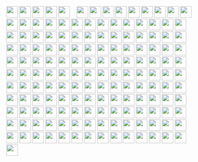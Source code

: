 
<img src="https://emojis.slackmojis.com/emojis/images/1531849430/4246/blob-sunglasses.gif?1531849430" width="30"/> 
<img src="https://media.giphy.com/media/WUlplcMpOCEmTGBtBW/giphy.gif" width="30"> 
<img src="https://emojis.slackmojis.com/emojis/images/1614980223/17617/mariodance_pbj.gif" width="30">
<img src='https://emojis.slackmojis.com/emojis/images/1450372448/149/sonic.gif' width='30'>
<img src='https://emojis.slackmojis.com/emojis/images/1618820290/31748/alarm_clock.gif' height='30'>
<img src='https://emojis.slackmojis.com/emojis/images/1450319445/44/coin.gif' width='10'>
<img src='https://emojis.slackmojis.com/emojis/images/1490884029/1971/coin.gif' width='30'>
<img src='https://emojis.slackmojis.com/emojis/images/1547582922/5197/party_blob.gif' width='30'>
<img src='https://emojis.slackmojis.com/emojis/images/1495224255/2288/christmas_parrot.gif' width='30'>
<img src='https://emojis.slackmojis.com/emojis/images/1531849353/4244/blob-octopus.gif' width='30'>
<img src='https://emojis.slackmojis.com/emojis/images/1563480763/5999/meow_party.gif' width='30'>
<img src='https://emojis.slackmojis.com/emojis/images/1614045260/14409/kirbythink.gif' width='30'>
<img src='https://emojis.slackmojis.com/emojis/images/1520808873/3643/cool-doge.gif' width='30'>
<img src='https://emojis.slackmojis.com/emojis/images/1574902442/7217/speed_metal.gif' width='30'>
<img src='https://emojis.slackmojis.com/emojis/images/1492722318/2062/angry.gif' width='30'>
<img src='https://emojis.slackmojis.com/emojis/images/1549409407/5272/pig-happy-jumping.gif' width='30'>
<img src='https://emojis.slackmojis.com/emojis/images/1588315024/8823/hyperkitty.gif' width='30'>
<img src='https://emojis.slackmojis.com/emojis/images/1621024394/39092/cat-roll.gif' width='30'>
<img src='https://emojis.slackmojis.com/emojis/images/1579216111/7550/pikachu_wave.gif' width='30'>
<img src='https://emojis.slackmojis.com/emojis/images/1490885301/1973/mario_luigi_dance.gif' width='30'>

<img src='https://emojis.slackmojis.com/emojis/images/1519926654/3596/pepedance.gif' height='30'>
<img src='https://emojis.slackmojis.com/emojis/images/1471045836/777/bug.gif' width='30'>
<img src='https://emojis.slackmojis.com/emojis/images/1578512858/7452/danceydoge.gif' width='30'>
<img src='https://emojis.slackmojis.com/emojis/images/1471045831/761/angel.gif' width='30'>
<img src='https://emojis.slackmojis.com/emojis/images/1492722347/2063/attitude.gif' width='30'>
<img src='https://emojis.slackmojis.com/emojis/images/1492722347/2064/blow_up.gif' width='30'>
<img src='https://emojis.slackmojis.com/emojis/images/1471045839/793/computerrage.gif' width='30'>
<img src='https://emojis.slackmojis.com/emojis/images/1471045835/775/brb.gif' width='30'>
<mg src='https://emojis.slackmojis.com/emojis/images/1471987883/1059/glowstick.gif' width='30'>
<img src='https://emojis.slackmojis.com/emojis/images/1613426705/13082/batman-disco.gif' width='30'>
<img src='https://emojis.slackmojis.com/emojis/images/1471045852/843/highfive.gif' width='30'>
<img src='https://emojis.slackmojis.com/emojis/images/1492722365/2086/reading.gif' width='30'>
<img src='https://emojis.slackmojis.com/emojis/images/1507931700/3038/gopher_beer.gif' width='30'>
<img src='https://emojis.slackmojis.com/emojis/images/1471045852/842/hi.gif' width='30'>
<img src='https://emojis.slackmojis.com/emojis/images/1471045883/959/whatsgoingon.gif' width='30'>
<img src='https://emojis.slackmojis.com/emojis/images/1471045839/792/computer.gif' width='30'>
<img src='https://emojis.slackmojis.com/emojis/images/1586280906/8541/computercat.gif' width='30'>
<img src='https://emojis.slackmojis.com/emojis/images/1471045871/912/sadsmile.gif' width='30'>
<img src='https://emojis.slackmojis.com/emojis/images/1464135001/460/fb-sad.gif' width='30'>
<img src='https://emojis.slackmojis.com/emojis/images/1471045834/772/bomb.gif' width='30'>





<img src='https://emojis.slackmojis.com/emojis/images/1450447981/152/aw_yeah.gif' width='30'>
<img src='https://emojis.slackmojis.com/emojis/images/1568570821/6412/meow_popcorn.gif' width='30'>
<img src='https://emojis.slackmojis.com/emojis/images/1536351075/4594/blob-wave.gif' width='30'>
<img src='https://emojis.slackmojis.com/emojis/images/1571246183/6694/party_cat.gif' width='30'>
<img src='https://emojis.slackmojis.com/emojis/images/1542340470/4976/perfect.gif' width='30'>
<img src='https://emojis.slackmojis.com/emojis/images/1643514770/7808/party-blob.gif' width='30'>
<img src='https://emojis.slackmojis.com/emojis/images/1643514558/5570/confused_dog.gif' width='30'>
<img src='https://emojis.slackmojis.com/emojis/images/1450319446/47/mario.gif' width='30'>
<img src='https://emojis.slackmojis.com/emojis/images/1616310538/22629/arrow_right.gif' width='30'>
<img src='https://emojis.slackmojis.com/emojis/images/1616437754/23064/wave_1hand.gif' width='30'>
<img src='https://emojis.slackmojis.com/emojis/images/1618166709/29392/batman_pls.gif' width='30'>
<img src='https://emojis.slackmojis.com/emojis/images/1617668603/27681/script_code.gif' width='30'>
<img src='https://emojis.slackmojis.com/emojis/images/1500425901/2646/allo-happy.gif' width='30'>
<img src='https://emojis.slackmojis.com/emojis/images/1612848105/12408/meow_fat.gif' width='30'>
<img src='https://emoji.gg/assets/emoji/4193_Kirbyhappy.gif' width='30'>
<img src='https://emojis.slackmojis.com/emojis/images/1613942497/14160/mario_wave.gif' width='30'>
<img src='https://emojis.slackmojis.com/emojis/images/1643515023/10521/meow_code.gif' width='30'>
<img src='https://emojis.slackmojis.com/emojis/images/1460579133/354/doom_look.gif' width='30'>
<img src='https://emojis.slackmojis.com/emojis/images/1450458394/182/pikachu.gif' width='30'>
<img src='https://emojis.slackmojis.com/emojis/images/1531847724/4240/blob-hearts.gif' width='30'>


<img src='https://emojis.slackmojis.com/emojis/images/1479080836/1363/eevee.gif' width='30'>
<img src='https://emojis.slackmojis.com/emojis/images/1531847273/4225/blob-beers.gif' width='30'>
<img src='https://emojis.slackmojis.com/emojis/images/1591793668/9336/baby-yoda.gif' width='30'>
<img src='https://emojis.slackmojis.com/emojis/images/1526741134/3958/storm_trooper.gif' width='30'>
<img src='https://emojis.slackmojis.com/emojis/images/1626363216/47507/pepe-hacker.gif' width='30'>
<img src='https://emojis.slackmojis.com/emojis/images/1621016661/38995/coffee.gif' width='30'>
<img src='https://emojis.slackmojis.com/emojis/images/1630156975/49121/party_kirby.gif' width='30'>
<img src='https://emojis.slackmojis.com/emojis/images/1619774527/34482/fire.gif' width='30'>
<img src='https://emojis.slackmojis.com/emojis/images/1593555389/9579/blob_excited.gif' width='30'>
<img src='https://emojis.slackmojis.com/emojis/images/1643515350/13688/meow_dance.gif' width='30'>
<img src='https://emojis.slackmojis.com/emojis/images/1507931630/3036/gopher_dance.gif' width='30'>

<img src='https://emojis.slackmojis.com/emojis/images/1492722350/2069/excited.gif' width='30'>
<img src='https://emojis.slackmojis.com/emojis/images/1614903508/17493/airplane.gif' width='30'>
<img src='https://emojis.slackmojis.com/emojis/images/1526710269/3951/rock_chick.gif ' width='30'>
<img src='https://emojis.slackmojis.com/emojis/images/1630277595/49134/bruhoof.gif' width='30'>
<img src='https://emojis.slackmojis.com/emojis/images/1614377797/15291/soccer.gif' width='30'>
<img src='https://emojis.slackmojis.com/emojis/images/1597609868/10096/laptop_parrot.gif' width='30'>
<img src='https://emojis.slackmojis.com/emojis/images/1613365478/12953/meow_pink_bongo_wave.gif' width='30'>
<img src='https://emojis.slackmojis.com/emojis/images/1621350945/39802/baby-yoda_hi.gif' width='30'>
<img src='https://emojis.slackmojis.com/emojis/images/1643514600/6039/partydeploy.gif' width='30'>
<img src='https://emojis.slackmojis.com/emojis/images/1597609883/10118/pingpong_parrot.gif' width='30'>
<img src='https://emojis.slackmojis.com/emojis/images/1624778325/46116/math.gif' width='30'>
<img src='https://emojis.slackmojis.com/emojis/images/1450694616/220/bananadance.gif' width='30'>
<img src='https://emojis.slackmojis.com/emojis/images/1588177020/8809/wave_hello.gif' width='30'>
<img src='https://emojis.slackmojis.com/emojis/images/1598815727/10343/arrow-down.gif' width='30'>
<img src='https://emojis.slackmojis.com/emojis/images/1620284485/36399/fireworks.gif' width='30'>
<img src='https://emojis.slackmojis.com/emojis/images/1643516080/21031/red_rose.gif' width='30'>


<!-- 27 -->
<img src='https://emojis.slackmojis.com/emojis/images/1623631214/44901/zzz_computer.gif' width='30'>
<img src='https://emojis.slackmojis.com/emojis/images/1617692489/27845/digging.gif' width='30'>
<img src='https://emojis.slackmojis.com/emojis/images/1561763719/5906/this-is-fine-fire.gif' width='30'>
<img src='https://emojis.slackmojis.com/emojis/images/1577982316/7421/typingcat.gif' width='30'>
<img src='https://emojis.slackmojis.com/emojis/images/1621574915/40672/yay.gif' width='30'>
<img src='https://emojis.slackmojis.com/emojis/images/1605722420/11386/among_us_orange_dance.gif' width='30'>
<img src='https://emojis.slackmojis.com/emojis/images/1617826989/28273/typing.gif' width='30'>
<img src='https://emojis.slackmojis.com/emojis/images/1613433371/13132/diamond_spin.gif' width='30'>
<img src='https://emojis.slackmojis.com/emojis/images/1558099591/5711/ahhhhhhhhh.gif' width='30'>
<img src='https://emojis.slackmojis.com/emojis/images/1588263557/8818/computer-fire.gif' width='30'>
<img src='https://emojis.slackmojis.com/emojis/images/1613461409/13263/bongocat_code.gif' width='30'>
<img src='https://emojis.slackmojis.com/emojis/images/1619754656/34304/zzz_cat.gif' width='30'>
<img src='https://emojis.slackmojis.com/emojis/images/1614056794/14423/cat-roomba.gif' width='30'>
<img src='https://emojis.slackmojis.com/emojis/images/1643514655/6611/wave-animated.gif' width='30'>
<img src='https://emojis.slackmojis.com/emojis/images/1469223471/679/charmander_dancing.gif' width='30'>
<img src='https://emojis.slackmojis.com/emojis/images/1615277433/18503/sparkle_stars.gif' width='30'>
<img src='https://emojis.slackmojis.com/emojis/images/1613364825/12945/twinkle_stars.gif' width='30'>
<img src='https://emojis.slackmojis.com/emojis/images/1613422795/13055/heart_spin.gif' width='30'>

<img src='https://emojis.slackmojis.com/emojis/images/1615403586/19011/statistics.gif' width='30'>
<img src='https://emojis.slackmojis.com/emojis/images/1614640259/15969/tetris.gif' width='30'>
<img src='https://emojis.slackmojis.com/emojis/images/1531847584/4234/blob-eyeroll.gif' width='30'>
<img src='https://emojis.slackmojis.com/emojis/images/1500426137/2648/allo-tongue.gif' width='30'>
<img src='https://emojis.slackmojis.com/emojis/images/1615428566/19618/mailman.gif' width='30'>
<img src='https://emojis.slackmojis.com/emojis/images/1643512993/49350/blob-sweat.gif' width='30'>
<img src='https://emojis.slackmojis.com/emojis/images/1588866973/8934/hellokittydance.gif' width='30'>
<img src='https://emojis.slackmojis.com/emojis/images/1643513081/48669/android-dance.gif' width='30'>
<img src='https://emojis.slackmojis.com/emojis/images/1612999083/12510/kirby_dance.gif' width='30'>
<img src='https://emojis.slackmojis.com/emojis/images/1536350972/4592/blob-wink.gif' width='30'>
<img src='https://emojis.slackmojis.com/emojis/images/1619172676/32761/cubone.gif' width='30'>
<img src='https://emojis.slackmojis.com/emojis/images/1472757675/1132/otter-dance.gif' width='30'>
<img src='https://emojis.slackmojis.com/emojis/images/1450319444/29/thankyou.gif' width='30'>
<img src='https://emojis.slackmojis.com/emojis/images/1569510409/6530/terraform-party.gif' width='30'>
<img src='https://emojis.slackmojis.com/emojis/images/1531847665/4238/blob-heartbreak.gif' width='30'>
<img src='https://emojis.slackmojis.com/emojis/images/1506732198/2968/party_otter_dance.gif' width='30'>
<img src='https://media.giphy.com/media/12oufCB0MyZ1Go/giphy.gif' width='30'>
<img src='https://emojis.slackmojis.com/emojis/images/1616110283/22158/oh-hello.gif' width='30'>
<img src='https://emojis.slackmojis.com/emojis/images/1620544475/36980/darth_vader.gif' width='30'>
<img src='https://emojis.slackmojis.com/emojis/images/1623035305/43635/progress_bar.gif' width='30'>

<img src='https://emojis.slackmojis.com/emojis/images/1531847457/4230/blob-cry.gif' width='30'>
<img src='https://emojis.slackmojis.com/emojis/images/1611852306/12254/stockrocket.gif' width='30'>
<img src='https://emojis.slackmojis.com/emojis/images/1612948491/12491/waveboi.gif' width='30'>
<img src='https://emojis.slackmojis.com/emojis/images/1583413563/7976/pepeagent.gif' width='30'>
<img src='https://emojis.slackmojis.com/emojis/images/1615426819/19573/thankyou.gif' width='30'>
<img src='https://emojis.slackmojis.com/emojis/images/1643515453/14740/pc_computer.gif' width='30'>
<img src='https://emojis.slackmojis.com/emojis/images/1562883039/5948/bongo_blob.gif' width='30'>
<img src='https://media.giphy.com/media/IfsByYYHyNlnINT46g/giphy.gif' width='30'>
<img src='https://emojis.slackmojis.com/emojis/images/1492722353/2076/in_love.gif' width='30'>
<img src='https://emojis.slackmojis.com/emojis/images/1619172245/32756/charmander_shiny.gif' width='30'>
<img src='https://media.giphy.com/media/hvRJCLFzcasrR4ia7z/giphy.gif' width='30'>
<img src='https://emojis.slackmojis.com/emojis/images/1643514098/563/ninja.gif' width='30'>
<img src='https://emojis.slackmojis.com/emojis/images/1588262851/8816/meow_bread_appear.gif' width='30'>
<img src='https://emojis.slackmojis.com/emojis/images/1614617249/15782/balloons.gif' width='30'>
<img src='https://emojis.slackmojis.com/emojis/images/1616313730/22670/hey.gif' width='30'>
<img src='https://emojis.slackmojis.com/emojis/images/1620607783/37205/kermit_pls.gif' width='30'>
<img src='https://emojis.slackmojis.com/emojis/images/1450475643/211/homer-disappear.gif' width='30'>
<img src='https://emojis.slackmojis.com/emojis/images/1471045866/898/praying.gif' width='30'>
<img src='https://emojis.slackmojis.com/emojis/images/1492722368/2094/whining.gif' width='30'>
<img src='https://emojis.slackmojis.com/emojis/images/1542340462/4965/dabbing.gif' width='30'>
<img src='https://emojis.slackmojis.com/emojis/images/1488330086/1793/party-corgi.gif' width='30'>
<img src='https://emojis.slackmojis.com/emojis/images/1613367715/12976/fox_jump.gif' width='30'>
<img src='https://emojis.slackmojis.com/emojis/images/1481054971/1409/partywizard.gif' width='30'>
<img src='https://emojis.slackmojis.com/emojis/images/1466642201/535/celebrate.gif' width='30'>
<img src='' width='30'>
<img src='' width='30'>
<img src='' width='30'>
<img src='' width='30'>
<img src='' width='30'>
<img src='' width='30'>
<img src='' width='30'>




<img src='https://media.tenor.com/images/f0d9b7e6d43bea1a989dd3e6ceba6ce5/tenor.gif' width='30'>